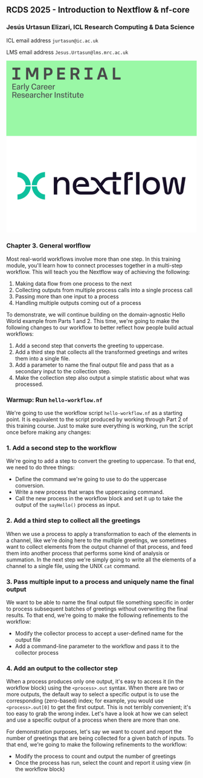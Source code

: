 ## RCDS 2025 - Introduction to Nextflow & nf-core

### Jesús Urtasun Elizari, ICL Research Computing & Data Science

ICL email address `jurtasun@ic.ac.uk`

LMS email address `Jesus.Urtasun@lms.mrc.ac.uk`

<img src="/readme_figures/imperial_ecri.png">
<img src="/readme_figures/nextflow-logo.png">

### Chapter 3. General worlflow

Most real-world workflows involve more than one step. In this training module, you'll learn how to connect processes together in a multi-step workflow. This will teach you the Nextflow way of achieving the following:

1. Making data flow from one process to the next
2. Collecting outputs from multiple process calls into a single process call
3. Passing more than one input to a process
3. Handling multiple outputs coming out of a process

To demonstrate, we will continue building on the domain-agnostic Hello World example from Parts 1 and 2. This time, we're going to make the following changes to our workflow to better reflect how people build actual workflows:

1. Add a second step that converts the greeting to uppercase.
2. Add a third step that collects all the transformed greetings and writes them into a single file.
3. Add a parameter to name the final output file and pass that as a secondary input to the collection step.
4. Make the collection step also output a simple statistic about what was processed.

### Warmup: Run `hello-workflow.nf`

We're going to use the workflow script `hello-workflow.nf` as a starting point. It is equivalent to the script produced by working through Part 2 of this training course. Just to make sure everything is working, run the script once before making any changes:

### 1. Add a second step to the workflow

We're going to add a step to convert the greeting to uppercase. To that end, we need to do three things:

- Define the command we're going to use to do the uppercase conversion.
- Write a new process that wraps the uppercasing command.
- Call the new process in the workflow block and set it up to take the output of the `sayHello()` process as input.

### 2. Add a third step to collect all the greetings

When we use a process to apply a transformation to each of the elements in a channel, like we're doing here to the multiple greetings, we sometimes want to collect elements from the output channel of that process, and feed them into another process that performs some kind of analysis or summation. In the next step we're simply going to write all the elements of a channel to a single file, using the UNIX `cat` command.

### 3. Pass multiple input to a process and uniquely name the final output

We want to be able to name the final output file something specific in order to process subsequent batches of greetings without overwriting the final results. To that end, we're going to make the following refinements to the workflow:

- Modify the collector process to accept a user-defined name for the output file
- Add a command-line parameter to the workflow and pass it to the collector process

### 4. Add an output to the collector step

When a process produces only one output, it's easy to access it (in the workflow block) using the `<process>.out` syntax. When there are two or more outputs, the default way to select a specific output is to use the corresponding (zero-based) index; for example, you would use `<process>.out[0]` to get the first output. This is not terribly convenient; it's too easy to grab the wrong index. Let's have a look at how we can select and use a specific output of a process when there are more than one.

For demonstration purposes, let's say we want to count and report the number of greetings that are being collected for a given batch of inputs. To that end, we're going to make the following refinements to the workflow:

- Modify the process to count and output the number of greetings
- Once the process has run, select the count and report it using view (in the workflow block)
